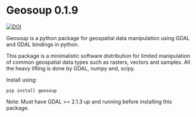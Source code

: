  # Geosoup 0.1.9

[![DOI](https://zenodo.org/badge/DOI/10.5281/zenodo.3740290.svg)](https://doi.org/10.5281/zenodo.3740290)

Geosoup is a python package for geospatial data manipulation using GDAL and GDAL bindings in python.

This package is a minimalistic software distribution for limited manipulation of common geospatial data types such as rasters, vectors and samples. All the heavy lifting is done by GDAL, numpy and, scipy. 

Install using:

`pip install geosoup`


Note: Must have GDAL >= 2.1.3 up and running before installing this package.
